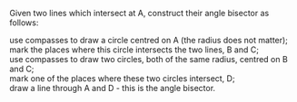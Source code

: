 Given two lines which intersect at A, construct their angle bisector as
follows:

use compasses to draw a circle centred on A (the radius does not
matter);\
 mark the places where this circle intersects the two lines, B and C;\
 use compasses to draw two circles, both of the same radius, centred on
B and C;\
 mark one of the places where these two circles intersect, D;\
 draw a line through A and D - this is the angle bisector.

